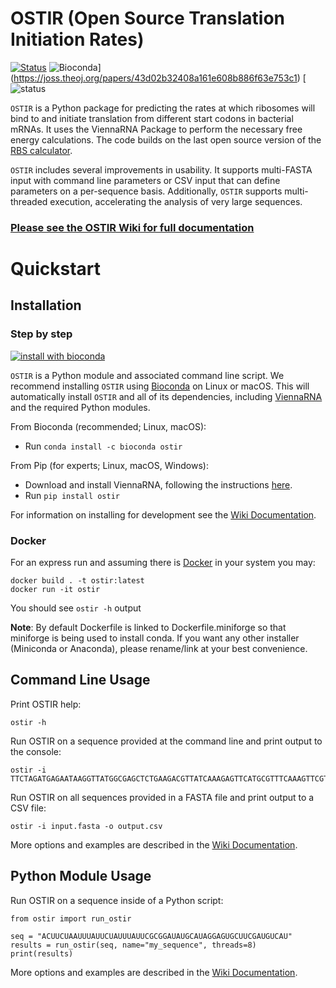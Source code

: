 # OSTIR (Open Source Translation Initiation Rates)
[![Status](https://github.com/barricklab/ostir/actions/workflows/package_and_test.yml/badge.svg)](https://github.com/barricklab/ostir/actions/workflows/package_and_test.yml) ![Bioconda](https://joss.theoj.org/papers/43d02b32408a161e608b886f63e753c1/status.svg)](https://joss.theoj.org/papers/43d02b32408a161e608b886f63e753c1) [![status](https://anaconda.org/bioconda/ostir/badges/downloads.svg)


`OSTIR` is a
Python package for predicting the rates at which ribosomes will bind to and initiate
translation from different start codons in bacterial mRNAs. It uses the ViennaRNA Package to perform 
the necessary free energy calculations. The code builds on the last open source version of the
[RBS calculator](https://github.com/hsalis/Ribosome-Binding-Site-Calculator-v1.0).

`OSTIR` includes several improvements in usability. It supports multi-FASTA
input with command line parameters or CSV input that can define
parameters on a per-sequence basis. Additionally, `OSTIR` supports multi-threaded
execution, accelerating the analysis of very large sequences.

### [Please see the OSTIR Wiki for full documentation](https://github.com/barricklab/ostir/wiki)

# Quickstart

## Installation

### Step by step
[![install with bioconda](https://img.shields.io/badge/install%20with-bioconda-brightgreen.svg?style=flat)](http://bioconda.github.io/recipes/ostir/README.html)

`OSTIR` is a Python module and associated command line script. We recommend installing `OSTIR` using [Bioconda](https://bioconda.github.io/) on Linux or macOS. This will automatically install `OSTIR` and all of its dependencies, including [ViennaRNA](https://www.tbi.univie.ac.at/RNA/) and the required Python modules.

From Bioconda (recommended; Linux, macOS):
- Run `conda install -c bioconda ostir`

From Pip (for experts; Linux, macOS, Windows):
- Download and install ViennaRNA, following the instructions [here](https://www.tbi.univie.ac.at/RNA/).
- Run `pip install ostir`

For information on installing for development see the [Wiki Documentation](https://github.com/barricklab/ostir/wiki/Installation).

### Docker
For an express run and assuming there is [Docker][] in your system you may:

```
docker build . -t ostir:latest
docker run -it ostir
```

You should see `ostir -h` output

**Note**: By default Dockerfile is linked to Dockerfile.miniforge so that miniforge
is being used to install conda. If you want any other installer (Miniconda or
Anaconda), please rename/link at your best convenience.

## Command Line Usage

Print OSTIR help:
```
ostir -h
```

Run OSTIR on a sequence provided at the command line and print output to the console:
```
ostir -i TTCTAGATGAGAATAAGGTTATGGCGAGCTCTGAAGACGTTATCAAAGAGTTCATGCGTTTCAAAGTTCGTATGGAAGGT
```

Run OSTIR on all sequences provided in a FASTA file and print output to a CSV file:
```
ostir -i input.fasta -o output.csv
```

More options and examples are described in the [Wiki Documentation](https://github.com/barricklab/ostir/wiki/Command-Line-Usage).

## Python Module Usage

Run OSTIR on a sequence inside of a Python script:

```python3
from ostir import run_ostir

seq = "ACUUCUAAUUUAUUCUAUUUAUUCGCGGAUAUGCAUAGGAGUGCUUCGAUGUCAU"
results = run_ostir(seq, name="my_sequence", threads=8)
print(results)
```

More options and examples are described in the [Wiki Documentation](https://github.com/barricklab/ostir/wiki/Python-Module-Usage).

  [Docker]: https://get.docker.com/
